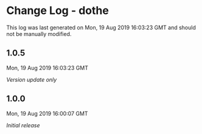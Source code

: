 # Change Log - dothe

This log was last generated on Mon, 19 Aug 2019 16:03:23 GMT and should not be manually modified.

## 1.0.5
Mon, 19 Aug 2019 16:03:23 GMT

*Version update only*

## 1.0.0
Mon, 19 Aug 2019 16:00:07 GMT

*Initial release*

